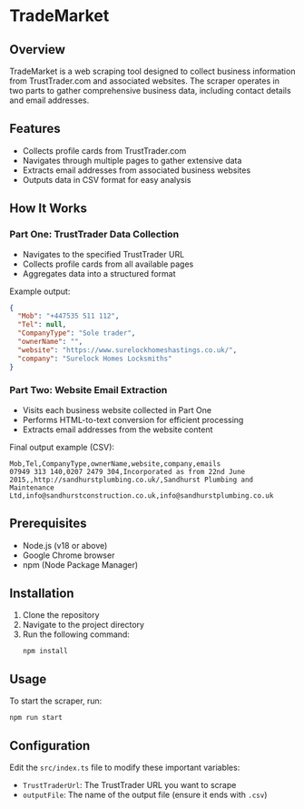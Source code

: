 # TradeMarket

## Overview

TradeMarket is a web scraping tool designed to collect business information from TrustTrader.com and associated websites. The scraper operates in two parts to gather comprehensive business data, including contact details and email addresses.

## Features

- Collects profile cards from TrustTrader.com
- Navigates through multiple pages to gather extensive data
- Extracts email addresses from associated business websites
- Outputs data in CSV format for easy analysis

## How It Works

### Part One: TrustTrader Data Collection

- Navigates to the specified TrustTrader URL
- Collects profile cards from all available pages
- Aggregates data into a structured format

Example output:

```json
{
  "Mob": "+447535 511 112",
  "Tel": null,
  "CompanyType": "Sole trader",
  "ownerName": "",
  "website": "https://www.surelockhomeshastings.co.uk/",
  "company": "Surelock Homes Locksmiths"
}
```

### Part Two: Website Email Extraction

- Visits each business website collected in Part One
- Performs HTML-to-text conversion for efficient processing
- Extracts email addresses from the website content

Final output example (CSV):

```csv
Mob,Tel,CompanyType,ownerName,website,company,emails
07949 313 140,0207 2479 304,Incorporated as from 22nd June 2015,,http://sandhurstplumbing.co.uk/,Sandhurst Plumbing and Maintenance Ltd,info@sandhurstconstruction.co.uk,info@sandhurstplumbing.co.uk
```

## Prerequisites

- Node.js (v18 or above)
- Google Chrome browser
- npm (Node Package Manager)

## Installation

1. Clone the repository
2. Navigate to the project directory
3. Run the following command:
   ```
   npm install
   ```

## Usage

To start the scraper, run:

```
npm run start
```

## Configuration

Edit the `src/index.ts` file to modify these important variables:

- `TrustTraderUrl`: The TrustTrader URL you want to scrape
- `outputFile`: The name of the output file (ensure it ends with `.csv`)
